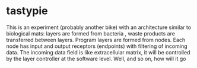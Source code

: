 # tastypie
This is an experiment (probably another bike) with an architecture similar to biological mats: layers are formed from bacteria , waste products are transferred between layers. Program layers are formed from nodes. Each node has input and output receptors (endpoints) with filtering of incoming data. The incoming data field is like extracellular matrix, it will be controlled by the layer controller at the software level. Well, and so on, how will it go
